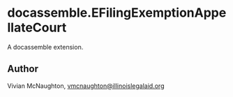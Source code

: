 # docassemble.EFilingExemptionAppellateCourt

A docassemble extension.

## Author

Vivian McNaughton, vmcnaughton@illinoislegalaid.org


